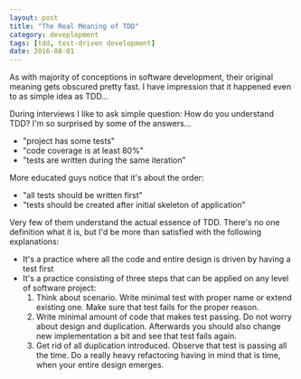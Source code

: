 ```yaml
---
layout: post
title: "The Real Meaning of TDD"
category: deveplopment
tags: [tdd, test-driven development]
date: 2016-08-01
---
```


As with majority of conceptions in software development, their original meaning
gets obscured pretty fast. I have impression that it happened even to as simple
idea as TDD...

During interviews I like to ask simple question: How do you understand TDD?
I'm so surprised by some of the answers...

* "project has some tests"
* "code coverage is at least 80%"
* "tests are written during the same iteration"

More educated guys notice that it's about the order:

* "all tests should be written first"
* "tests should be created after initial skeleton of application"

Very few of them understand the actual essence of TDD. There's no one definition
what it is, but I'd be more than satisfied with the following explanations:

* It's a practice where all the code and entire design is driven by having a
  test first
* It's a practice consisting of three steps that can be applied on any level
  of software project:
  1. Think about scenario. Write minimal test with proper name or extend
     existing one. Make sure that test fails for the proper reason.
  2. Write minimal amount of code that makes test passing. Do not worry about
     design and duplication. Afterwards you should also change new
     implementation a bit and see that test fails again.
  3. Get rid of all duplication introduced. Observe that test is passing all
     the time. Do a really heavy refactoring having in mind that is time, when
     your entire design emerges.
